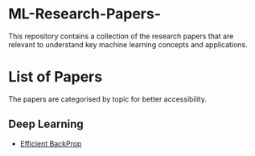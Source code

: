 # ML-Research-Papers-
This repository contains a collection of the research papers that are relevant to understand key machine learning concepts and applications.

# List of Papers
The papers are categorised by topic for better accessibility.

## Deep Learning
* [Efficient BackProp](https://github.com/manvimadan12/ML-Research-Papers-/blob/master/Deep%20Learning/Efficient%20BackProp.pdf)
